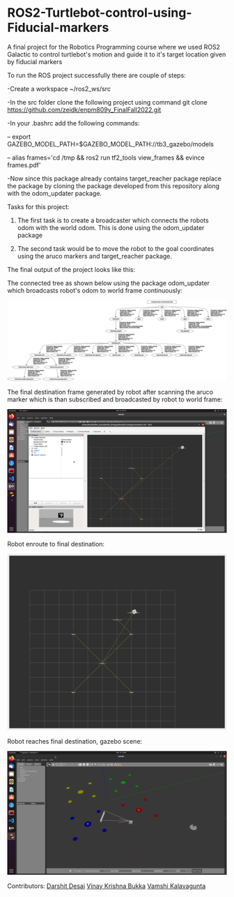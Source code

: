 # ROS2-Turtlebot-control-using-Fiducial-markers
A final project for the Robotics Programming course where we used ROS2 Galactic to control turtlebot's motion and guide it to it's target location given by fiducial markers

To run the ROS project successfully there are couple of steps:

-Create a workspace ~/ros2_ws/src

-In the src folder clone the following project using command git clone https://github.com/zeidk/enpm809y_FinalFall2022.git

-In your .bashrc add the following commands:

  – export GAZEBO_MODEL_PATH=$GAZEBO_MODEL_PATH:<path>/<to>/tb3_gazebo/models
  
  – alias frames='cd /tmp && ros2 run tf2_tools view_frames && evince frames.pdf'

-Now since this package already contains target_reacher package replace the package by cloning the package developed from this repository along with the odom_updater package.

Tasks for this project:

1. The first task is to create a broadcaster which connects the robots odom with the world odom. This is done using the odom_updater package

2. The second task would be to move the robot to the goal coordinates using the aruco markers and target_reacher package.

The final output of the project looks like this:

The connected tree as shown below using the package odom_updater which broadcasts robot's odom to world frame continuously:

![alt text](https://github.com/darshit-desai/ROS2-Turtlebot-control-using-Fiducial-markers/blob/main/img/frames.png)

The final destination frame generated by robot after scanning the aruco marker which is than subscribed and broadcasted by robot to world frame:

![alt text](https://github.com/darshit-desai/ROS2-Turtlebot-control-using-Fiducial-markers/blob/main/img/FrameCaptureInstance_rvizphotoorigin1arucomarker0.png)

Robot enroute to final destination:

![alt text](https://github.com/darshit-desai/ROS2-Turtlebot-control-using-Fiducial-markers/blob/main/img/rviz_Robot_enroute_to_aruco_marker_0_location_origin1.png)

Robot reaches final destination, gazebo scene:

![alt text](https://github.com/darshit-desai/ROS2-Turtlebot-control-using-Fiducial-markers/blob/main/img/arucoMarker2origin1Target.png)

Contributors:
[Darshit Desai](https://github.com/darshit-desai)
[Vinay Krishna Bukka](https://github.com/vinay06vinay)
[Vamshi Kalavagunta](https://github.com/kalavagunta-vamshi)
